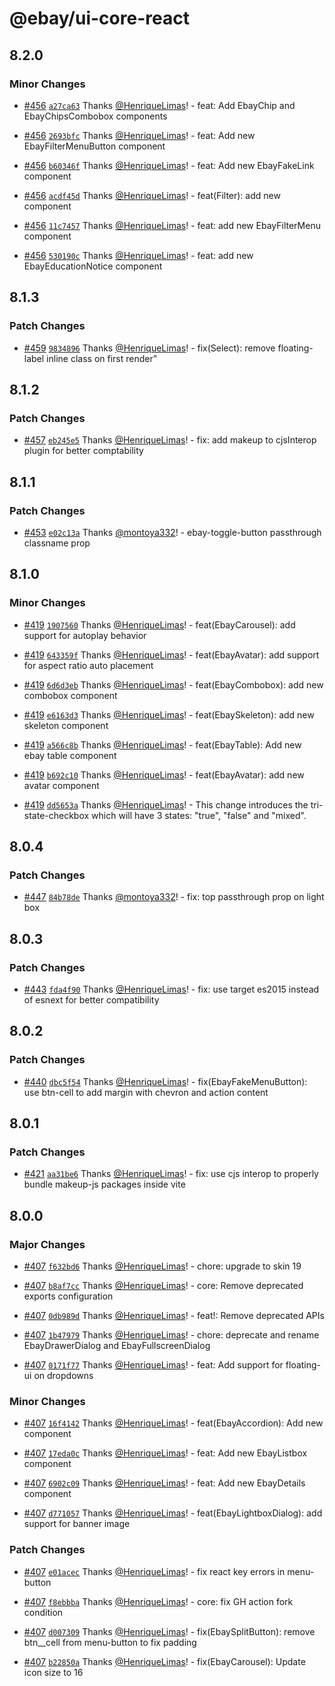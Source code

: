 # @ebay/ui-core-react

## 8.2.0

### Minor Changes

- [#456](https://github.com/eBay/ebayui-core-react/pull/456) [`a27ca63`](https://github.com/eBay/ebayui-core-react/commit/a27ca63505aa902ded34228586fab2ef4859aa35) Thanks [@HenriqueLimas](https://github.com/HenriqueLimas)! - feat: Add EbayChip and EbayChipsCombobox components

- [#456](https://github.com/eBay/ebayui-core-react/pull/456) [`2693bfc`](https://github.com/eBay/ebayui-core-react/commit/2693bfc59b986a560956c2bde3ae3c26fa7d845e) Thanks [@HenriqueLimas](https://github.com/HenriqueLimas)! - feat: Add new EbayFilterMenuButton component

- [#456](https://github.com/eBay/ebayui-core-react/pull/456) [`b60346f`](https://github.com/eBay/ebayui-core-react/commit/b60346f878431853afee924974e581d6e732fe32) Thanks [@HenriqueLimas](https://github.com/HenriqueLimas)! - feat: Add new EbayFakeLink component

- [#456](https://github.com/eBay/ebayui-core-react/pull/456) [`acdf45d`](https://github.com/eBay/ebayui-core-react/commit/acdf45d4db3185f25a58a7ed8c87eda7594089a3) Thanks [@HenriqueLimas](https://github.com/HenriqueLimas)! - feat(Filter): add new component

- [#456](https://github.com/eBay/ebayui-core-react/pull/456) [`11c7457`](https://github.com/eBay/ebayui-core-react/commit/11c745758f11def720fb14f7a0ce56a6b7c5b525) Thanks [@HenriqueLimas](https://github.com/HenriqueLimas)! - feat: add new EbayFilterMenu component

- [#456](https://github.com/eBay/ebayui-core-react/pull/456) [`530190c`](https://github.com/eBay/ebayui-core-react/commit/530190c0b05af4e437f5b15ddf89f0197c927801) Thanks [@HenriqueLimas](https://github.com/HenriqueLimas)! - feat: add new EbayEducationNotice component

## 8.1.3

### Patch Changes

- [#459](https://github.com/eBay/ebayui-core-react/pull/459) [`9834896`](https://github.com/eBay/ebayui-core-react/commit/9834896484ec82d0ea1c57fe073d85d6430cce34) Thanks [@HenriqueLimas](https://github.com/HenriqueLimas)! - fix(Select): remove floating-label inline class on first render"

## 8.1.2

### Patch Changes

- [#457](https://github.com/eBay/ebayui-core-react/pull/457) [`eb245e5`](https://github.com/eBay/ebayui-core-react/commit/eb245e5fb7b63d6a8784f4f407ce856cde49d6cc) Thanks [@HenriqueLimas](https://github.com/HenriqueLimas)! - fix: add makeup to cjsInterop plugin for better comptability

## 8.1.1

### Patch Changes

- [#453](https://github.com/eBay/ebayui-core-react/pull/453) [`e02c13a`](https://github.com/eBay/ebayui-core-react/commit/e02c13a7cefc537d9a3754c25f759e51502f25d9) Thanks [@montoya332](https://github.com/montoya332)! - ebay-toggle-button passthrough classname prop

## 8.1.0

### Minor Changes

- [#419](https://github.com/eBay/ebayui-core-react/pull/419) [`1907560`](https://github.com/eBay/ebayui-core-react/commit/1907560637d52eaf6f642a8c8153578c8fda070c) Thanks [@HenriqueLimas](https://github.com/HenriqueLimas)! - feat(EbayCarousel): add support for autoplay behavior

- [#419](https://github.com/eBay/ebayui-core-react/pull/419) [`643359f`](https://github.com/eBay/ebayui-core-react/commit/643359fd141336b5c50223cc53de8c9a339e3026) Thanks [@HenriqueLimas](https://github.com/HenriqueLimas)! - feat(EbayAvatar): add support for aspect ratio auto placement

- [#419](https://github.com/eBay/ebayui-core-react/pull/419) [`6d6d3eb`](https://github.com/eBay/ebayui-core-react/commit/6d6d3eb52bb037a8a4e29a6041dfa1f13ae73609) Thanks [@HenriqueLimas](https://github.com/HenriqueLimas)! - feat(EbayCombobox): add new combobox component

- [#419](https://github.com/eBay/ebayui-core-react/pull/419) [`e6163d3`](https://github.com/eBay/ebayui-core-react/commit/e6163d3063f1a7bd36a16dd6ff94667397ce9ebb) Thanks [@HenriqueLimas](https://github.com/HenriqueLimas)! - feat(EbaySkeleton): add new skeleton component

- [#419](https://github.com/eBay/ebayui-core-react/pull/419) [`a566c8b`](https://github.com/eBay/ebayui-core-react/commit/a566c8bae14b3bf104f9eba0e797c4fcaad3f3f2) Thanks [@HenriqueLimas](https://github.com/HenriqueLimas)! - feat(EbayTable): Add new ebay table component

- [#419](https://github.com/eBay/ebayui-core-react/pull/419) [`b692c10`](https://github.com/eBay/ebayui-core-react/commit/b692c10972c213b4bc7ae5030ac9b38ddbb8489d) Thanks [@HenriqueLimas](https://github.com/HenriqueLimas)! - feat(EbayAvatar): add new avatar component

- [#419](https://github.com/eBay/ebayui-core-react/pull/419) [`dd5653a`](https://github.com/eBay/ebayui-core-react/commit/dd5653a1615d181c18d8c2c0c16045e28629da51) Thanks [@HenriqueLimas](https://github.com/HenriqueLimas)! - This change introduces the tri-state-checkbox which will have 3 states: "true", "false" and "mixed".

## 8.0.4

### Patch Changes

- [#447](https://github.com/eBay/ebayui-core-react/pull/447) [`84b78de`](https://github.com/eBay/ebayui-core-react/commit/84b78de4da25b4b288bc74ab29537a826e479810) Thanks [@montoya332](https://github.com/montoya332)! - fix: top passthrough prop on light box

## 8.0.3

### Patch Changes

- [#443](https://github.com/eBay/ebayui-core-react/pull/443) [`fda4f90`](https://github.com/eBay/ebayui-core-react/commit/fda4f90dbffbac58e6efb5e0e8975cc0512e0343) Thanks [@HenriqueLimas](https://github.com/HenriqueLimas)! - fix: use target es2015 instead of esnext for better compatibility

## 8.0.2

### Patch Changes

- [#440](https://github.com/eBay/ebayui-core-react/pull/440) [`dbc5f54`](https://github.com/eBay/ebayui-core-react/commit/dbc5f545f5afcaa1362703bcc2196983b34b668d) Thanks [@HenriqueLimas](https://github.com/HenriqueLimas)! - fix(EbayFakeMenuButton): use btn-cell to add margin with chevron and action content

## 8.0.1

### Patch Changes

- [#421](https://github.com/eBay/ebayui-core-react/pull/421) [`aa31be6`](https://github.com/eBay/ebayui-core-react/commit/aa31be6e97508737ce62080d80da27c391e8312d) Thanks [@HenriqueLimas](https://github.com/HenriqueLimas)! - fix: use cjs interop to properly bundle makeup-js packages inside vite

## 8.0.0

### Major Changes

- [#407](https://github.com/eBay/ebayui-core-react/pull/407) [`f632bd6`](https://github.com/eBay/ebayui-core-react/commit/f632bd667268e6c3a6a3e59252c92cc65c94eda5) Thanks [@HenriqueLimas](https://github.com/HenriqueLimas)! - chore: upgrade to skin 19

- [#407](https://github.com/eBay/ebayui-core-react/pull/407) [`b8af7cc`](https://github.com/eBay/ebayui-core-react/commit/b8af7cc97c89a3e905a378fd0abf061c1d1d279a) Thanks [@HenriqueLimas](https://github.com/HenriqueLimas)! - core: Remove deprecated exports configuration

- [#407](https://github.com/eBay/ebayui-core-react/pull/407) [`0db989d`](https://github.com/eBay/ebayui-core-react/commit/0db989da79b7dff33de9bc2dee89291a07a7298f) Thanks [@HenriqueLimas](https://github.com/HenriqueLimas)! - feat!: Remove deprecated APIs

- [#407](https://github.com/eBay/ebayui-core-react/pull/407) [`1b47979`](https://github.com/eBay/ebayui-core-react/commit/1b47979c517ff50ed5299119f4512fbc5bcabf42) Thanks [@HenriqueLimas](https://github.com/HenriqueLimas)! - chore: deprecate and rename EbayDrawerDialog and EbayFullscreenDialog

- [#407](https://github.com/eBay/ebayui-core-react/pull/407) [`0171f77`](https://github.com/eBay/ebayui-core-react/commit/0171f77f663975be508141e83b683d8f2877c791) Thanks [@HenriqueLimas](https://github.com/HenriqueLimas)! - feat: Add support for floating-ui on dropdowns

### Minor Changes

- [#407](https://github.com/eBay/ebayui-core-react/pull/407) [`16f4142`](https://github.com/eBay/ebayui-core-react/commit/16f4142b3cffeb10e080fcad4711306a75c82017) Thanks [@HenriqueLimas](https://github.com/HenriqueLimas)! - feat(EbayAccordion): Add new component

- [#407](https://github.com/eBay/ebayui-core-react/pull/407) [`17eda0c`](https://github.com/eBay/ebayui-core-react/commit/17eda0cd895f9bfd2671ac03d4ad788e191f9765) Thanks [@HenriqueLimas](https://github.com/HenriqueLimas)! - feat: Add new EbayListbox component

- [#407](https://github.com/eBay/ebayui-core-react/pull/407) [`6902c09`](https://github.com/eBay/ebayui-core-react/commit/6902c092cfec48b0797a4139de3ba250752c6c6d) Thanks [@HenriqueLimas](https://github.com/HenriqueLimas)! - feat: Add new EbayDetails component

- [#407](https://github.com/eBay/ebayui-core-react/pull/407) [`d771057`](https://github.com/eBay/ebayui-core-react/commit/d77105792166f447647a7eaa8963bef30721b013) Thanks [@HenriqueLimas](https://github.com/HenriqueLimas)! - feat(EbayLightboxDialog): add support for banner image

### Patch Changes

- [#407](https://github.com/eBay/ebayui-core-react/pull/407) [`e01acec`](https://github.com/eBay/ebayui-core-react/commit/e01acec8997596dba80983bc55ec7d2e4d374072) Thanks [@HenriqueLimas](https://github.com/HenriqueLimas)! - fix react key errors in menu-button

- [#407](https://github.com/eBay/ebayui-core-react/pull/407) [`f8ebbba`](https://github.com/eBay/ebayui-core-react/commit/f8ebbba7687e979c7be52f6cb18257cc6830a97f) Thanks [@HenriqueLimas](https://github.com/HenriqueLimas)! - core: fix GH action fork condition

- [#407](https://github.com/eBay/ebayui-core-react/pull/407) [`d007309`](https://github.com/eBay/ebayui-core-react/commit/d007309a2a7087c38c1cd965ba66dbc09c57a132) Thanks [@HenriqueLimas](https://github.com/HenriqueLimas)! - fix(EbaySplitButton): remove btn\_\_cell from menu-button to fix padding

- [#407](https://github.com/eBay/ebayui-core-react/pull/407) [`b22850a`](https://github.com/eBay/ebayui-core-react/commit/b22850ae8c18a305fc76b22491c94268067bc98c) Thanks [@HenriqueLimas](https://github.com/HenriqueLimas)! - fix(EbayCarousel): Update icon size to 16
